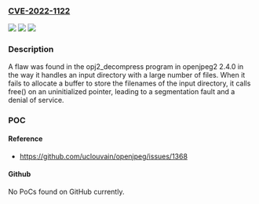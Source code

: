### [CVE-2022-1122](https://cve.mitre.org/cgi-bin/cvename.cgi?name=CVE-2022-1122)
![](https://img.shields.io/static/v1?label=Product&message=openjpeg2&color=blue)
![](https://img.shields.io/static/v1?label=Version&message=%3D%20openjpeg2%20version%202.4.0%20and%20prior%20&color=brighgreen)
![](https://img.shields.io/static/v1?label=Vulnerability&message=CWE-665-%3ECWE-824&color=brighgreen)

### Description

A flaw was found in the opj2_decompress program in openjpeg2 2.4.0 in the way it handles an input directory with a large number of files. When it fails to allocate a buffer to store the filenames of the input directory, it calls free() on an uninitialized pointer, leading to a segmentation fault and a denial of service.

### POC

#### Reference
- https://github.com/uclouvain/openjpeg/issues/1368

#### Github
No PoCs found on GitHub currently.

